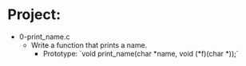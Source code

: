 # Project:

*  0-print_name.c
   - Write a function that prints a name.
     - Prototype: ´void print_name(char *name, void (*f)(char *));´
